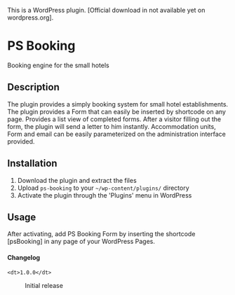 This is a WordPress plugin. [Official download in not available yet on wordpress.org].

# PS Booking

Booking engine for the small hotels

## Description

The plugin provides a simply booking system for small hotel establishments. The plugin provides a Form that can easily be inserted by shortcode on any page. Provides a list view of completed forms. After a visitor filling out the form, the plugin will send a letter to him instantly. Accommodation units, Form and email can be easily parameterized on the administration interface provided.

## Installation

1. Download the plugin and extract the files
1. Upload `ps-booking` to your `~/wp-content/plugins/` directory
1. Activate the plugin through the 'Plugins' menu in WordPress

## Usage

After activating, add PS Booking Form by inserting the shortcode [psBooking] in any page of your WordPress Pages. 

#### Changelog

<dl>

	<dt>1.0.0</dt>
  <dd>Initial release</dd>

</dl>